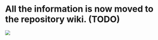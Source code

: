 # All the information is now moved to the repository wiki. (TODO)

![](https://github.com/TwoGears/hakomo-guides/blob/master/imgs/wiki-help.png)

